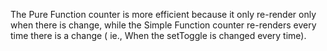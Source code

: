 The Pure Function counter is more efficient because it only re-render only when there is change, while the Simple Function counter re-renders every time there is a change ( ie., When the setToggle is changed every time).
